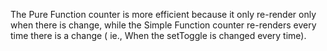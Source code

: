 The Pure Function counter is more efficient because it only re-render only when there is change, while the Simple Function counter re-renders every time there is a change ( ie., When the setToggle is changed every time).
